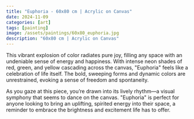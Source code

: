 ```yaml
---
title: "Euphoria - 60x80 cm | Acrylic on Canvas"
date: 2024-11-09
categories: [art]
tags: [painting]
image: /assets/paintings/60x80_euphoria.jpg
description: "60x80 cm | Acrylic on Canvas"
---
```


This vibrant explosion of color radiates pure joy, filling any space with an undeniable sense of energy and happiness. With intense neon shades of red, green, and yellow cascading across the canvas, "Euphoria" feels like a celebration of life itself. The bold, sweeping forms and dynamic colors are unrestrained, evoking a sense of freedom and spontaneity.

As you gaze at this piece, you’re drawn into its lively rhythm—a visual symphony that seems to dance on the canvas. "Euphoria" is perfect for anyone looking to bring an uplifting, spirited energy into their space, a reminder to embrace the brightness and excitement life has to offer.

